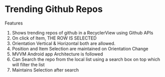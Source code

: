 # Trending Github Repos

Features

1. Shows trending repos of github in a RecyclerView using Github APIs
2. On click of Item, THE ROW IS SELECTED
3. Orientation Vertical & Horizontal both are allowed.
4. Position and Item Selection are maintained on Orientation Change
5. MVVM Android app Architecture is followed
6. Can Search the repo from the local list using a search box on top which will filter the list
7. Maintains Selection after search
